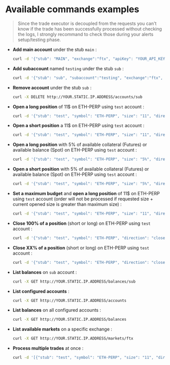 # Available commands examples

>
> Since the trade executor is decoupled from the requests you can't know if the trade has been successfully processed without checking the logs, I strongly recommand to check those during your alerts setup/testing phase.
>

- __Add main account__ under the stub `main` :

    ```sh
    curl -d '{"stub": "MAIN", "exchange":"ftx", "apiKey": "YOUR_API_KEY", "secret": "YOUR_SECRET_KEY" }' -X POST http://YOUR.STATIC.IP.ADDRESS/accounts -H 'Content-Type: application/json; charset=utf-8'
    ```

- __Add subaccount__ named `testing` under the stub `sub` :

    ```sh
    curl -d '{"stub": "sub", "subaccount":"testing", "exchange":"ftx", "apiKey": "YOUR_API_KEY", "secret": "YOUR_SECRET_KEY" }' -X POST http://YOUR.STATIC.IP.ADDRESS/accounts -H 'Content-Type: application/json; charset=utf-8'
    ```

- __Remove account__ under the stub `sub` :

    ```sh
    curl -X DELETE http://YOUR.STATIC.IP.ADDRESS/accounts/sub
    ```

- __Open a long position__ of 11$ on ETH-PERP using `test` account :

    ```sh
    curl -d '{"stub": "test", "symbol": "ETH-PERP", "size": "11", "direction": "long" }' -X POST http://YOUR.STATIC.IP.ADDRESS/trades -H 'Content-Type: application/json; charset=utf-8'
    ```

- __Open a short position__ a 11$ on ETH-PERP using `test` account :

    ```sh
    curl -d '{"stub": "test", "symbol": "ETH-PERP", "size": "11", "direction": "short" }' -X POST http://YOUR.STATIC.IP.ADDRESS/trades -H 'Content-Type: application/json; charset=utf-8'
    ```

- __Open a long position__ with 5% of available collateral (Futures) or available balance (Spot) on ETH-PERP using `test` account :

    ```sh
    curl -d '{"stub": "test", "symbol": "ETH-PERP", "size": "5%", "direction": "long" }' -X POST http://YOUR.STATIC.IP.ADDRESS/trades -H 'Content-Type: application/json; charset=utf-8'
    ```

- __Open a short position__ with 5% of available collateral (Futures) or available balance (Spot) on ETH-PERP using `test` account :

    ```sh
    curl -d '{"stub": "test", "symbol": "ETH-PERP", "size": "5%", "direction": "short" }' -X POST http://YOUR.STATIC.IP.ADDRESS/trades -H 'Content-Type: application/json; charset=utf-8'
    ```

- __Set a maximum budget__ and __open a long position__ of 11$ on ETH-PERP using `test` account (order will not be processed if requested size + current opened size is greater than maximum size) :

    ```sh
    curl -d '{"stub": "test", "symbol": "ETH-PERP", "size": "11", "direction": "long", "max": "1000" }' -X POST http://YOUR.STATIC.IP.ADDRESS/trades -H 'Content-Type: application/json; charset=utf-8'
    ```

- __Close 100% of a position__ (short or long) on ETH-PERP using `test` account :

    ```sh
    curl -d '{"stub": "test", "symbol": "ETH-PERP", "direction": "close" }' -X POST http://YOUR.STATIC.IP.ADDRESS/trades -H 'Content-Type: application/json; charset=utf-8'
    ```

- __Close XX% of a position__ (short or long) on ETH-PERP using `test` account :

    ```sh
    curl -d '{"stub": "test", "symbol": "ETH-PERP", "direction": "close", "size": "33%" }' -X POST http://YOUR.STATIC.IP.ADDRESS/trades -H 'Content-Type: application/json; charset=utf-8'
    ```

- __List balances__ on `sub` account :

    ```sh
    curl -X GET http://YOUR.STATIC.IP.ADDRESS/balances/sub
    ```

- __List configured accounts__ :

    ```sh
    curl -X GET http://YOUR.STATIC.IP.ADDRESS/accounts
    ```

- __List balances__ on all configured accounts :

    ```sh
    curl -X GET http://YOUR.STATIC.IP.ADDRESS/balances
    ```

- __List available markets__ on a specific exchange :

    ```sh
    curl -X GET http://YOUR.STATIC.IP.ADDRESS/markets/ftx
    ```

- __Process multiple trades__ at once :

    ```sh
    curl -d '[{"stub": "test", "symbol": "ETH-PERP", "size": "11", "direction": "long" }, {"stub": "test", "symbol": "BTC-PERP", "size": "11", "direction": "long" }]' -X POST http://YOUR.STATIC.IP.ADDRESS/trades -H 'Content-Type: application/json; charset=utf-8'
    ```

<!-- 
- __Close a short position__ and __open a long position__ on ETH-PERP using `test` account :

    ```sh
    curl -d '{"stub": "test", "symbol": "ETH-PERP", "direction": "long", "size": "11", "mode": "reverse" }' -X POST http://YOUR.STATIC.IP.ADDRESS/trades -H 'Content-Type: application/json; charset=utf-8'
    ```

- __Close a long position__ and __open a short position__ on ETH-PERP using `test` account :

    ```sh
    curl -d '{"stub": "test", "symbol": "ETH-PERP", "direction": "short", "size": "11", "mode": "reverse" }' -X POST http://YOUR.STATIC.IP.ADDRESS/trades -H 'Content-Type: application/json; charset=utf-8'
    ```

- __Close a short position__ (for example 80$US) while reducing with __a long position__ (100$US) on ETH-PERP using `test` account :

    ```sh
    curl -d '{"stub": "test", "symbol": "ETH-PERP", "direction": "long", "size": "100", "mode": "overflow" }' -X POST http://YOUR.STATIC.IP.ADDRESS/trades -H 'Content-Type: application/json; charset=utf-8'
    ```

- __Close a long position__ (for example 80$US) while reducing with __a short position__ (100$US) on ETH-PERP using `test` account :

    ```sh
    curl -d '{"stub": "test", "symbol": "ETH-PERP", "direction": "short", "size": "100", "mode": "overflow" }' -X POST http://YOUR.STATIC.IP.ADDRESS/trades -H 'Content-Type: application/json; charset=utf-8'
    ``` -->